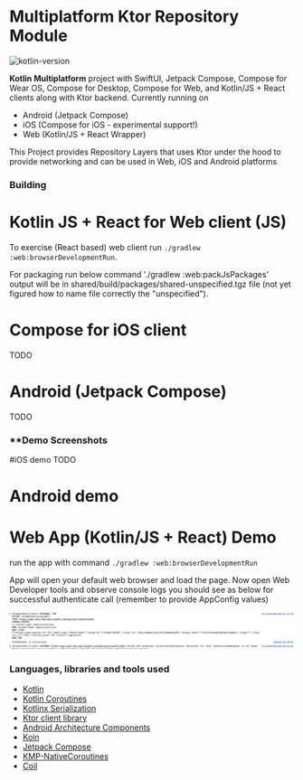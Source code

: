 # Multiplatform Ktor Repository Module

![kotlin-version](https://img.shields.io/badge/kotlin-1.9.20-blue)

**Kotlin Multiplatform** project with SwiftUI, Jetpack Compose, Compose for Wear OS, Compose for Desktop, Compose for Web, and Kotlin/JS + React clients along with Ktor backend. Currently running on
* Android (Jetpack Compose)
* iOS (Compose for iOS - experimental support!)
* Web (Kotlin/JS + React Wrapper)

This Project provides Repository Layers that uses Ktor under the hood to provide networking and can
be used in Web, iOS and Android platforms


### Building

# Kotlin JS + React for Web client (JS)
To exercise (React based) web client run `./gradlew :web:browserDevelopmentRun`.

For packaging run below command './gradlew :web:packJsPackages'
output will be in shared/build/packages/shared-unspecified.tgz file (not yet figured how to name
file correctly the "unspecified").


# Compose for iOS client
TODO

# Android (Jetpack Compose)
TODO

### **Demo Screenshots
#iOS demo
TODO

# Android demo

# Web App (Kotlin/JS + React) Demo
run the app with command `./gradlew :web:browserDevelopmentRun`

App will open your default web browser and load the page.
Now open Web Developer tools and observe console logs you should see as below for successful
authenticate call (remember to provide AppConfig values)

![plot](./assets/screenshots/web-api-success.png)


### Languages, libraries and tools used

* [Kotlin](https://kotlinlang.org/)
* [Kotlin Coroutines](https://kotlinlang.org/docs/reference/coroutines-overview.html)
* [Kotlinx Serialization](https://github.com/Kotlin/kotlinx.serialization)
* [Ktor client library](https://github.com/ktorio/ktor)
* [Android Architecture Components](https://developer.android.com/topic/libraries/architecture/index.html)
* [Koin](https://github.com/InsertKoinIO/koin)
* [Jetpack Compose](https://developer.android.com/jetpack/compose)
* [KMP-NativeCoroutines](https://github.com/rickclephas/KMP-NativeCoroutines)
* [Coil](https://coil-kt.github.io/coil/)
